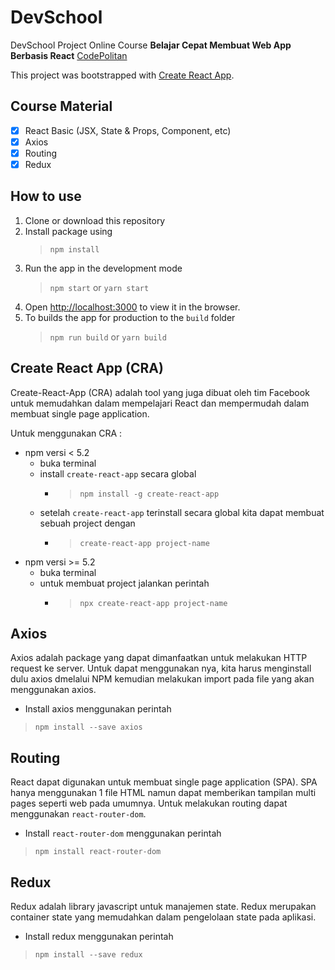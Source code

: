 # DevSchool
DevSchool Project Online Course **Belajar Cepat Membuat Web App Berbasis React** [CodePolitan](https://www.codepolitan.com/learn/belajar-react-js "Belajar Cepat Membuat Web App Berbasis React")

This project was bootstrapped with [Create React App](https://github.com/facebook/create-react-app).

## Course Material
- [x] React Basic (JSX, State & Props, Component, etc)
- [x] Axios
- [x] Routing
- [x] Redux

## How to use
1. Clone or download this repository
2. Install package using 
   > `npm install`
3. Run the app in the development mode 
   > `npm start` or `yarn start`
4. Open [http://localhost:3000](http://localhost:3000) to view it in the browser.
5. To builds the app for production to the `build` folder 
   > `npm run build` or `yarn build` 

## Create React App (CRA)
Create-React-App (CRA) adalah tool yang juga dibuat oleh tim Facebook untuk memudahkan dalam mempelajari React dan mempermudah dalam membuat single page application.

Untuk menggunakan CRA :
   - npm versi < 5.2
      - buka terminal
      - install `create-react-app` secara global
        - > `npm install -g create-react-app`
      - setelah `create-react-app` terinstall secara global kita dapat membuat sebuah project dengan
        - > `create-react-app project-name`
   - npm versi >= 5.2
       - buka terminal
       - untuk membuat project jalankan perintah
         - > `npx create-react-app project-name`

## Axios
Axios adalah package yang dapat dimanfaatkan untuk melakukan HTTP request ke server. Untuk dapat menggunakan nya, kita harus menginstall dulu axios dmelalui NPM kemudian melakukan import pada file yang akan menggunakan axios.

- Install axios menggunakan perintah 
> `npm install --save axios`

## Routing 
React dapat digunakan untuk membuat single page application (SPA). SPA hanya menggunakan 1 file HTML namun dapat memberikan tampilan multi pages seperti web pada umumnya.
Untuk melakukan routing dapat menggunakan `react-router-dom`.

- Install `react-router-dom` menggunakan perintah
> `npm install react-router-dom`

## Redux
Redux adalah library javascript untuk manajemen state. Redux merupakan container state yang memudahkan dalam pengelolaan state pada aplikasi.

- Install redux menggunakan perintah
> `npm install --save redux`
